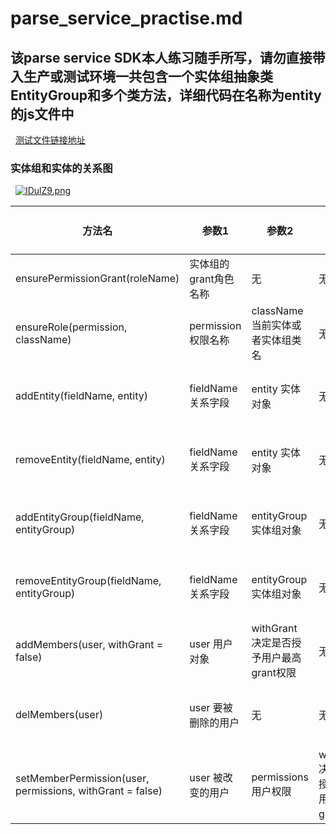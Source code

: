# parse_service_practise.md

## 该parse service SDK本人练习随手所写，请勿直接带入生产或测试环境一共包含一个实体组抽象类EntityGroup和多个类方法，详细代码在名称为entity的js文件中
&nbsp;
[测试文件链接地址](https://github.com/ApacheAlpha/parse_service_practise/blob/new_third/test.js)
### 实体组和实体的关系图
&nbsp;
[![IDulZ9.png](https://z3.ax1x.com/2021/11/12/IDulZ9.png)](https://imgtu.com/i/IDulZ9)
&nbsp;

|方法名 | 参数1 | 参数2 | 参数3 | 参数4 | 方法作用|
|------ |------|------|------|------|------|
|ensurePermissionGrant(roleName) | 实体组的grant角色名称 | 无 | 无 | 无 | 确保最高权限grant存在|
|ensureRole(permission, className) | permission 权限名称 | className 当前实体或者实体组类名 | 无 | 无 | 确保一般权限存在，存在便返回该权限的Parse.Object|
|addEntity(fieldName, entity) | fieldName 关系字段 | entity 实体对象 | 无 | 无 | 把实体添加到当前实体组的fieldName关系字段里 |
|removeEntity(fieldName, entity) | fieldName 关系字段 | entity 实体对象| 无 | 无 | 把实体从当前实体组的fieldName关系字段里移除|
|addEntityGroup(fieldName, entityGroup) | fieldName 关系字段 | entityGroup 实体组对象| 无 | 无  | 把实体组添加到当前实体组fieldName关系字段里|
|removeEntityGroup(fieldName, entityGroup) | fieldName 关系字段 | entityGroup 实体组对象| 无 | 无  | 把实体组从当前实体组fieldName关系字段里移除|
|addMembers(user, withGrant = false) | user 用户对象 | withGrant 决定是否授予用户最高grant权限| 无 | 无  | 把实体组从当前实体组fieldName关系字段里移除|
|delMembers(user) | user 要被删除的用户 | 无 | 无 | 无 | 删除实体组成员，并在对应的角色权限中删除此成员|
|setMemberPermission(user, permissions, withGrant = false) | user 被改变的用户 | permissions 用户权限 | withGrant 决定是否授予当前用户最高grant权限 | 无 | 改变某实体组成员的权限|
